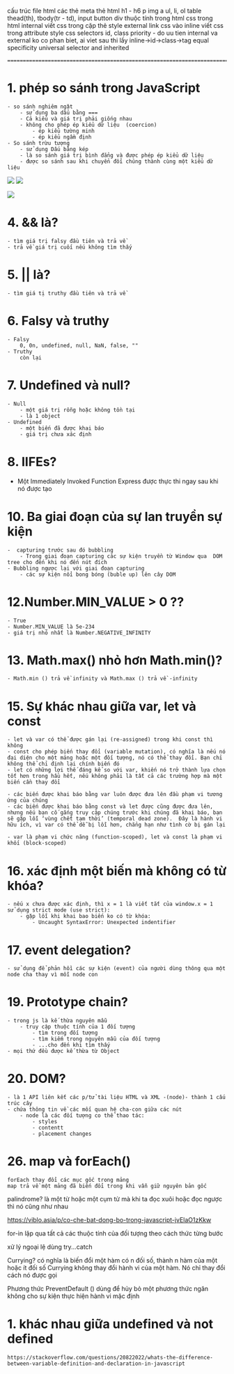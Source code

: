 cấu trúc file html
các thẻ meta
thẻ html
    h1 - h6
    p
    img
    a
    ul, li, ol
    table
        thead(th), tbody(tr - td),
    input
    button
    div
thuộc tính trong html
css trong html
    internal
        viết css trong cặp thẻ style
    external
        link css vào
    inline
        viết css trong attribute style
css selectors
    id, class
priority - do uu tien
    internal va external ko co phan biet, ai viet sau thi lấy
    inline->id->class->tag
    equal specificity
    universal selector and inherited

    =============================================================================

    
# 1. phép so sánh trong JavaScript
    - so sánh nghiêm ngặt
        - sử dụng ba dấu bằng ===
        - Cả kiểu và giá trị phải giống nhau
        - không cho phép ép kiểu dữ liệu  (coercion)
            - ép kiểu tường minh
            - ép kiểu ngầm định
    - So sánh trừu tượng
        - sử dụng Dấu bằng kép
        - là so sánh giá trị bình đẳng và được phép ép kiểu dữ liệu
        - được so sánh sau khi chuyển đổi chúng thành cùng một kiểu dữ liệu
![](1-ep%20kieu%20tuong%20minh.png)
![](2-ep%20kieu%20ngam%20dinh.png)


![](3-callback.png)




# 4. && là?
    - tìm giá trị falsy đầu tiên và trả về
    - trả về giá trị cuối nếu không tìm thấy

# 5. || là?
    - tìm giá tị truthy đầu tiên và trả về

# 6. Falsy và truthy
    - Falsy
        0, 0n, undefined, null, NaN, false, ""
    - Truthy
        còn lại

# 7. Undefined và null?
    - Null
        - một giá trị rỗng hoặc không tồn tại
        - là 1 object
    - Undefined
        - một biến đã được khai báo
        - giá trị chưa xác định

# 8. IIFEs?
   - Một Immediately Invoked Function Express  được thực thi ngay sau khi nó được tạo


# 10. Ba giai đoạn của sự lan truyền sự kiện
    -  capturing trước sau đó bubbling
        - Trong giai đoạn capturing các sự kiện truyền từ Window qua  DOM tree cho đến khi nó đến nút đích
    - Bubbling ngược lại với giai đoạn capturing
        - các sự kiện nổi bong bóng (buble up) lên cây DOM


# 12.Number.MIN_VALUE > 0 ??
    - True
    - Number.MIN_VALUE là 5e-234
    - giá trị nhỏ nhất là Number.NEGATIVE_INFINITY

# 13. Math.max() nhỏ hơn Math.min()?
    - Math.min () trả về infinity và Math.max () trả về -infinity



# 15. Sự khác nhau giữa var, let và const
    - let và var có thể được gán lại (re-assigned) trong khi const thì không
    - const cho phép biến thay đổi (variable mutation), có nghĩa là nếu nó đại diện cho một mảng hoặc một đối tượng, nó có thể thay đổi. Bạn chỉ không thể chỉ định lại chính biến đó
    - let có những lợi thế đáng kể so với var, khiến nó trở thành lựa chọn tốt hơn trong hầu hết, nếu không phải là tất cả các trường hợp mà một biến cần thay đổi

    - các biến được khai báo bằng var luôn được đưa lên đầu phạm vi tương ứng của chúng
    - các biến được khai báo bằng const và let được cũng được đưa lên, nhưng nếu bạn cố gắng truy cập chúng trước khi chúng đã khai báo, bạn sẽ gặp lỗi ‘vùng chết tạm thời’ (temporal dead zone).  Đây là hành vi hữu ích, vì var có thể dễ bị lỗi hơn, chẳng hạn như tình cờ bị gán lại

    - var là phạm vi chức năng (function-scoped), let và const là phạm vi khối (block-scoped)

# 16. xác định một biến mà không có từ khóa?
    - nếu x chưa được xác định, thì x = 1 là viết tắt của window.x = 1
    sử dụng strict mode (use strict):
        - gặp lỗi khi khai bao biến ko có từ khóa:
            - Uncaught SyntaxError: Unexpected indentifier

# 17. event delegation?
    - sử dụng để phản hồi các sự kiện (event) của người dùng thông qua một node cha thay vì mỗi node con



# 19. Prototype chain?
    - trong js là kế thừa nguyên mẫu
        - truy cập thuộc tính của 1 đối tượng
            - tìm trong đối tượng
            - tìm kiếm trong nguyên mẫu của đối tượng
            - ...cho đến khi tìm thấy
    - mọi thứ đều được kế thừa từ Object

# 20. DOM?
    - là 1 API liên kết các p/tử tài liệu HTML và XML -(node)- thành 1 cấu trúc cây
    - chứa thông tin về các mối quan hệ cha-con giữa các nút
        - node là các đối tượng co thể thao tác:
            - styles
            - contentt
            - placement changes

# 26. map và forEach()
    forEach thay đổi các mục gốc trong mảng
    map trả về một mảng đã biến đổi trong khi vẫn giữ nguyên bản gốc


palindrome?
    là một từ hoặc một cụm từ mà khi ta đọc xuôi hoặc đọc ngược thì nó cũng như nhau

https://viblo.asia/p/co-che-bat-dong-bo-trong-javascript-jvElaO1zKkw

for-in
    lặp qua tất cả các thuộc tính của đối tượng theo cách thức từng bước

xử lý ngoại lệ
    dùng try...catch


Currying?
    có nghĩa là biến đổi một hàm có n đối số, thành n hàm của một hoặc ít đối số
    Currying không thay đổi hành vi của một hàm. Nó chỉ thay đổi cách nó được gọi

Phương thức PreventDefault ()
    dùng để hủy bỏ một phương thức
    ngăn không cho sự kiện thực hiện hành vi mặc định

    

# 1. khác nhau giữa undefined và not defined
    https://stackoverflow.com/questions/20822022/whats-the-difference-between-variable-definition-and-declaration-in-javascript



    
